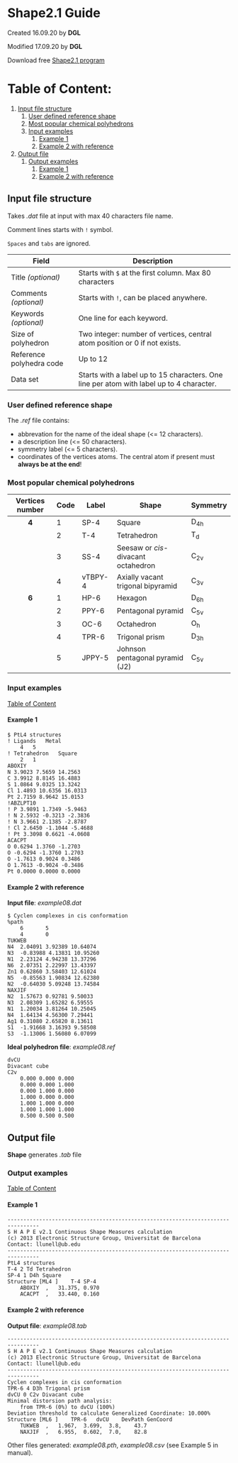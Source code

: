 # Shape2.1 Guide #

Created 16.09.20 by **DGL**

Modified 17.09.20 by **DGL**

Download free [Shape2.1 program](http://www.ee.ub.edu/index.php?option=com_jdownloads&view=viewcategories&Itemid=529)

# Table of Content:
<!-- vim-markdown-toc GFM -->

1. [Input file structure](#input-file-structure)
	1. [User defined reference shape](#user-defined-reference-shape)
	1. [Most popular chemical polyhedrons](#most-popular-chemical-polyhedrons)
	1. [Input examples](#input-examples)
		1. [Example 1](#example-1)
		1. [Example 2 with reference](#example-2-with-reference)
1. [Output file](#output-file)
	1. [Output examples](#output-examples)
		1. [Example 1](#example-1-1)
		1. [Example 2 with reference](#example-2-with-reference-1)

<!-- vim-markdown-toc -->

## Input file structure ##

Takes *.dat* file at input with max 40 characters file name.

Comment lines starts with `!` symbol.

`Spaces` and `tabs` are ignored.

| Field                    | Description                                                                              |
| ---                      | ---                                                                                      |
| Title *(optional)*       | Starts with `$` at the first column. Max 80 characters                                   |
| Comments *(optional)*    | Starts with `!`, can be placed anywhere.                                                 |
| Keywords *(optional)*    | One line for each keyword.                                                               |
| Size of polyhedron       | Two integer: number of vertices, central atom position or 0 if not exists.               |
| Reference polyhedra code | Up to 12                                                                                 |
| Data set                 | Starts with a label up to 15 characters. One line per atom with label up to 4 character. |


### User defined reference shape ###

The *.ref* file contains:
* abbrevation for the name of the ideal shape (<= 12 characters).
* a description line (<= 50 characters).
* symmetry label (<= 5 characters).
* coordinates of the vertices atoms. The central atom if present must **always be at the end**!


### Most popular chemical polyhedrons ###

| Vertices number | Code | Label   | Shape                               | Symmetry       |
| :---:           | ---  | ---     | ---                                 | ---            |
| **4**           | 1    | SP-4    | Square                              | D<sub>4h</sub> |
|                 | 2    | T-4     | Tetrahedron                         | T<sub>d</sub>  |
|                 | 3    | SS-4    | Seesaw or *cis*-divacant octahedron | C<sub>2v</sub> |
|                 | 4    | vTBPY-4 | Axially vacant trigonal bipyramid   | C<sub>3v</sub> |
| **6**           | 1    | HP-6    | Hexagon                             | D<sub>6h</sub> |
|                 | 2    | PPY-6   | Pentagonal pyramid                  | C<sub>5v</sub> |
|                 | 3    | OC-6    | Octahedron                          | O<sub>h</sub>  |
|                 | 4    | TPR-6   | Trigonal prism                      | D<sub>3h</sub> |
|                 | 5    | JPPY-5  | Johnson pentagonal pyramid (J2)     | C<sub>5v</sub> |


### Input examples ###
[Table of Content](#table-of-content)

#### Example 1 ####

```
$ PtL4 structures
! Ligands	Metal
	4	5
! Tetrahedron	Square
	2	1
ABOXIY
N 3.9023 7.5659 14.2563
C 3.9912 8.8145 16.4883
S 1.0864 9.0325 13.3242
Cl 1.4893 10.6356 16.0313
Pt 2.7159 8.9642 15.0153
!ABZLPT10
! P 3.9891 1.7349 -5.9463
! N 2.5932 -0.3213 -2.3836
! N 3.9661 2.1385 -2.8787
! Cl 2.6450 -1.1044 -5.4688
! Pt 3.3098 0.6621 -4.0608
ACACPT
O 0.6294 1.3760 -1.2703
O -0.6294 -1.3760 1.2703
O -1.7613 0.9024 0.3486
O 1.7613 -0.9024 -0.3486
Pt 0.0000 0.0000 0.0000
```

#### Example 2 with reference ####

**Input file**: *example08.dat*

```
$ Cyclen complexes in cis conformation
%path
	6		5
	4		0
TUKWEB
N4	2.04091 3.92389 10.64074
N3	-0.83988 4.13831 10.95260
N1	2.23124 4.94238 13.37296
N6	2.07351 2.22997 13.43397
Zn1	0.62860 3.58403 12.61024
N5	-0.85563 1.90834 12.62380
N2	-0.64030 5.09248 13.74584
NAXJIF
N2	1.57673 0.92781 9.50033
N3	2.08309 1.65282 6.59555
N1	1.20034 3.81264 10.25045
N4	1.64134 4.56300 7.29441
Ag1	0.31080 2.65820 8.13611
S1	-1.91668 3.16393 9.58508
S3	-1.13006 1.56080 6.07099
```


**Ideal polyhedron file**: *example08.ref*

```
dvCU
Divacant cube
C2v
	0.000 0.000 0.000
	0.000 0.000 1.000
	0.000 1.000 0.000
	1.000 0.000 0.000
	1.000 1.000 0.000
	1.000 1.000 1.000
	0.500 0.500 0.500
```

## Output file ##

**Shape** generates *.tab* file

### Output examples ###
[Table of Content](#table-of-content)

#### Example 1 ####

```
--------------------------------------------------------------------------------
S H A P E v2.1 Continuous Shape Measures calculation
(c) 2013 Electronic Structure Group, Universitat de Barcelona
Contact: llunell@ub.edu
--------------------------------------------------------------------------------
PtL4 structures
T-4 2 Td Tetrahedron
SP-4 1 D4h Square
Structure [ML4 ]	T-4	SP-4
	ABOXIY	,	31.375,	0.970
	ACACPT	,	33.440,	0.160
```

#### Example 2 with reference ####

**Output file**: *example08.tab*

```
--------------------------------------------------------------------------------
S H A P E v2.1 Continuous Shape Measures calculation
(c) 2013 Electronic Structure Group, Universitat de Barcelona
Contact: llunell@ub.edu
--------------------------------------------------------------------------------
Cyclen complexes in cis conformation
TPR-6 4 D3h Trigonal prism
dvCU 0 C2v Divacant cube
Minimal distorsion path analysis:
	from TPR-6 (0%) to dvCU (100%)
Deviation threshold to calculate Generalized Coordinate: 10.000%
Structure [ML6 ]	TPR-6	dvCU	DevPath	GenCoord
	TUKWEB	,	1.967,	3.699,	3.8,	43.7
	NAXJIF	,	6.955,	0.602,	7.0,	82.8
```

Other files generated: *example08.pth*, *example08.csv* (see Example 5 in manual).
